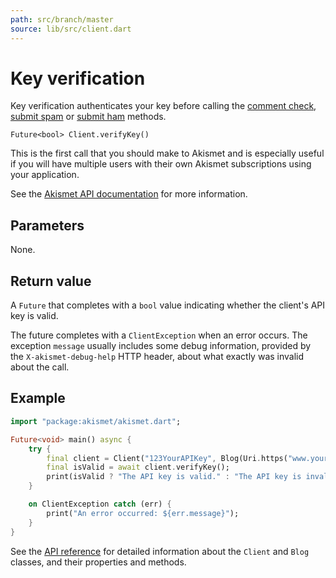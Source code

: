 ```yaml
---
path: src/branch/master
source: lib/src/client.dart
---
```


# Key verification
Key verification authenticates your key before calling the [comment check](comment_check.md),
[submit spam](submit_spam.md) or [submit ham](submit_ham.md) methods.

```
Future<bool> Client.verifyKey()
```

This is the first call that you should make to Akismet and is especially useful
if you will have multiple users with their own Akismet subscriptions using your application.

See the [Akismet API documentation](https://akismet.com/development/api/#verify-key) for more information.

## Parameters
None.

## Return value
A `Future` that completes with a `bool` value indicating whether the client's API key is valid.

The future completes with a `ClientException` when an error occurs.
The exception `message` usually includes some debug information, provided by the `X-akismet-debug-help` HTTP header, about what exactly was invalid about the call.

## Example

``` dart
import "package:akismet/akismet.dart";

Future<void> main() async {
	try {
		final client = Client("123YourAPIKey", Blog(Uri.https("www.yourblog.com", "/")));
		final isValid = await client.verifyKey();
		print(isValid ? "The API key is valid." : "The API key is invalid.");
	}

	on ClientException catch (err) {
		print("An error occurred: ${err.message}");
	}
}
```

See the [API reference](https://api.belin.io/akismet.dart) for detailed information about the `Client` and `Blog` classes, and their properties and methods.
